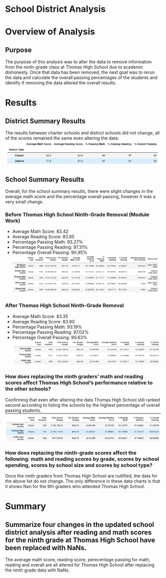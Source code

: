 # School District Analysis
# Overview of Analysis
## Purpose
The purpose of this analysis was to alter the data to remove information from the ninth-grade class at Thomas High School due to academic dishonesty. Once that data has been removed, the next goal was to rerun the data and calculate the overall passing percentages of the students and identify if removing the data altered the overall results.
# Results
## District Summary Results 
The results between charter schools and district schools did not change, all of the scores remained the same even altering the data. 
![School_District](Resources/District_Charter.PNG)
 
## School Summary Results 
Overall, for the school summary results, there were slight changes in the average math score and the percentage overall passing, however it was a very small change. 
### Before Thomas High School Ninth-Grade Removal (Module Work)
- Average Math Score: 83.42
- Average Reading Score: 83.85
- Percentage Passing Math: 93.27%
- Percentage Passing Reading: 97.31%
- Percentage Overall Passing: 90.95%
![School_District](Resources/Pre_Remove.PNG)

### After Thomas High School Ninth-Grade Removal 
- Average Math Score: 83.35
- Average Reading Score: 83.90
- Percentage Passing Math: 93.19%
- Percentage Passing Reading: 97.02%
- Percentage Overall Passing: 90.63%
![School_District](Resources/Post_Remove.PNG)

### How does replacing the ninth graders’ math and reading scores affect Thomas High School’s performance relative to the other schools?
Confirming that even after altering the data Thomas High School still ranked second according to listing the schools by the highest percentage of overall passing students. 
![School_District](Resources/Second_School.PNG)

### How does replacing the ninth-grade scores affect the following: math and reading scores by grade, scores by school spending, scores by school size and scores by school type?
Once the ninth graders from Thomas High School are nullified, the data for the above list do not change. The only difference in these data charts is that it shows Nan for the 9th graders who attended Thomas High School.
# Summary
## Summarize four changes in the updated school district analysis after reading and math scores for the ninth grade at Thomas High School have been replaced with NaNs.
The average math score, reading score, perecentage passing for math, reading and overall are all altered for Thomas High School after replacing the ninth grade data with NaNs. 

